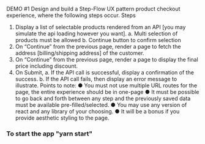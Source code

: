DEMO #1
Design and build a Step-Flow UX pattern product checkout experience, where the following steps occur.
Steps

1. Display a list of selectable products rendered from an API [you may simulate the api loading however you want].
   a. Multi selection of products must be allowed
   b. Continue button to confirm selection
2. On “Continue” from the previous page, render a page to fetch the address
   [billing/shipping address] of the customer.
3. On “Continue” from the previous page, render a page to display the final price including
   discount.
4. On Submit,
   a. If the API call is successful, display a confirmation of the success.
   b. If the API call fails, then display an error message to illustrate.
   Points to note:
   ● You must not use multiple URL routes for the page, the entire experience should be in
   one-page
   ● It must be possible to go back and forth between any step and the previously saved data
   must be available pre-filled/selected.
   ● You may use any version of react and any library of your choosing.
   ● It will be a bonus if you provide aesthetic styling to the page.

### To start the app "yarn start"
